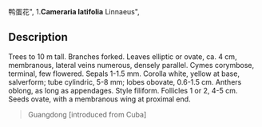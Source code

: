 鸭蛋花",
1.**Cameraria latifolia** Linnaeus",

## Description
Trees to 10 m tall. Branches forked. Leaves elliptic or ovate, ca. 4 cm, membranous, lateral veins numerous, densely parallel. Cymes corymbose, terminal, few flowered. Sepals 1-1.5 mm. Corolla white, yellow at base, salverform; tube cylindric, 5-8 mm; lobes obovate, 0.6-1.5 cm. Anthers oblong, as long as appendages. Style filiform. Follicles 1 or 2, 4-5 cm. Seeds ovate, with a membranous wing at proximal end.

> Guangdong [introduced from Cuba]

